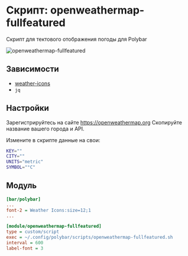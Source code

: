 # Скрипт: openweathermap-fullfeatured

Скрипт для тектового отображения погоды для Polybar

![openweathermap-fullfeatured](https://i.imgur.com/wxg5roM.png)


## Зависимости

* [weather-icons](https://github.com/erikflowers/weather-icons)
* `jq`


## Настройки

Зарегистрируйтесь на сайте https://openweathermap.org
Скопируйте название вашего города и API.

Измените в скрипте данные на свои:

```sh
KEY=""
CITY=""
UNITS="metric"
SYMBOL="°C"
```


## Модуль

```ini
[bar/polybar]
...
font-2 = Weather Icons:size=12;1
...
```

```ini
[module/openweathermap-fullfeatured]
type = custom/script
exec = ~/.config/polybar/scripts/openweathermap-fullfeatured.sh
interval = 600
label-font = 3
```
